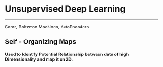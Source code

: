 # Unsupervised Deep Learning
--------------------------------
Soms, Boltzman Machines, AutoEncoders

## Self - Organizing Maps

#### Used to Identify Potential Relationship between data of high Dimensionality and map it on 2D.



